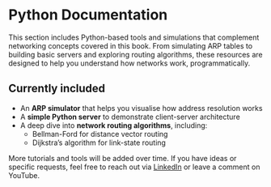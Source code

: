 # Python Documentation

This section includes Python-based tools and simulations that complement networking concepts covered in this book. From simulating ARP tables to building basic servers and exploring routing algorithms, these resources are designed to help you understand how networks work, programmatically.

## Currently included

- An **ARP simulator** that helps you visualise how address resolution works
- A **simple Python server** to demonstrate client-server architecture
- A deep dive into **network routing algorithms**, including:
  - Bellman-Ford for distance vector routing
  - Dijkstra’s algorithm for link-state routing

More tutorials and tools will be added over time. If you have ideas or specific requests, feel free to reach out via [LinkedIn](https://www.linkedin.com/in/briannalaird) or leave a comment on YouTube.

